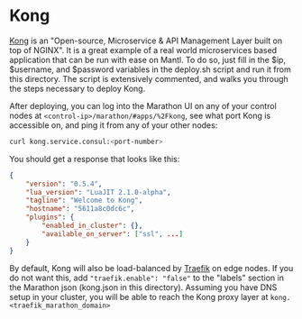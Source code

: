# Kong

[Kong](https://getkong.org) is an "Open-source, Microservice & API Management
Layer built on top of NGINX". It is a great example of a real world
microservices based application that can be run with ease on Mantl. To do so,
just fill in the $ip, $username, and $password variables in the deploy.sh script
and run it from this directory. The script is extensively commented, and walks
you through the steps necessary to deploy Kong.

After deploying, you can log into the Marathon UI on any of your control nodes
at `<control-ip>/marathon/#apps/%2Fkong`, see what port Kong is accessible on,
and ping it from any of your other nodes:

```bash
curl kong.service.consul:<port-number>
```
You should get a response that looks like this:

```json
{
	"version": "0.5.4",
	"lua_version": "LuaJIT 2.1.0-alpha",
	"tagline": "Welcome to Kong",
	"hostname": "5611a8c0dc6c",
	"plugins": {
		"enabled_in_cluster": {},
		"available_on_server": ["ssl", ...]
	}
}
```

By default, Kong will also be load-balanced by
[Traefik](https://traefik.github.io) on edge nodes. If you do not want this, add
`"traefik.enable": "false"` to the "labels" section in the Marathon json
(kong.json in this directory). Assuming you have DNS setup in your cluster, you
will be able to reach the Kong proxy layer at `kong.<traefik_marathon_domain>`
